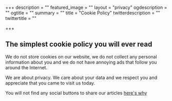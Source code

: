 +++
description = ""
featured_image = ""
layout = "privacy"
ogdescription = ""
ogtitle = ""
summary = ""
title = "Cookie Policy"
twitterdescription = ""
twittertitle = ""

+++
## The simplest cookie policy you will ever read

We do not store cookies on our website, we do not collect any personal information about you and we do not have annoying ads that follow you around the Internet.

We are about privacy. We care about your data and we respect you and appreciate that you came to visit us today.

You will not find any social buttons to share our articles [here's why](https://www.cookiebot.com/en/cookiebot-report/)